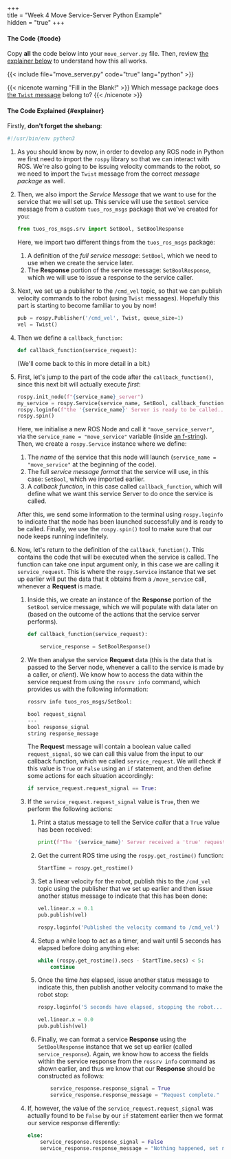 +++  
title = "Week 4 Move Service-Server Python Example"  
hidden = "true"
+++

#### The Code {#code}

Copy **all** the code below into your `move_server.py` file.  Then, review [the explainer below](#explainer) to understand how this all works.

{{< include file="move_server.py" code="true" lang="python" >}}

{{< nicenote warning "Fill in the Blank!" >}}
Which message package does [the `Twist` message](../../week2/#twist-py) belong to?
{{< /nicenote >}}

#### The Code Explained {#explainer}

Firstly, **don't forget the shebang**:

```python
#!/usr/bin/env python3
```

1. As you should know by now, in order to develop any ROS node in Python we first need to import the `rospy` library so that we can interact with ROS. We're also going to be issuing velocity commands to the robot, so we need to import the `Twist` message from the correct *message package* as well.

1. Then, we also import the *Service Message* that we want to use for the service that we will set up. This service will use the `SetBool` service message from a custom `tuos_ros_msgs` package that we've created for you:

    ```python
    from tuos_ros_msgs.srv import SetBool, SetBoolResponse
    ```

    Here, we import two different things from the `tuos_ros_msgs` package:

    1. A definition of the *full service message*: `SetBool`, which we need to use when we create the service later.
    1. The **Response** portion of the service message: `SetBoolResponse`, which we will use to issue a response to the service caller.

1. Next, we set up a publisher to the `/cmd_vel` topic, so that we can publish velocity commands to the robot (using `Twist` messages). Hopefully this part is starting to become familiar to you by now!

    ```python
    pub = rospy.Publisher('/cmd_vel', Twist, queue_size=1)
    vel = Twist()
    ```

1. Then we define a `callback_function`:

    ```python
    def callback_function(service_request):
    ```

    (We'll come back to this in more detail in a bit.)

1. First, let's jump to the part of the code after the `callback_function()`, since this next bit will actually execute *first*:

    ```python
    rospy.init_node(f"{service_name}_server")
    my_service = rospy.Service(service_name, SetBool, callback_function)
    rospy.loginfo(f"the '{service_name}' Server is ready to be called...")
    rospy.spin()
    ```

    Here, we initialise a new ROS Node and call it `"move_service_server"`, via the `service_name = "move_service"` variable (inside [an f-string](https://realpython.com/python-f-strings/)). Then, we create a `rospy.Service` instance where we define:

    1. The *name* of the service that this node will launch (`service_name = "move_service"` at the beginning of the code).
    1. The full *service message format* that the service will use, in this case: `SetBool`, which we imported earlier.
    1. A *callback function*, in this case called `callback_function`, which will define what we want this service Server to do once the service is called.

    After this, we send some information to the terminal using `rospy.loginfo` to indicate that the node has been launched successfully and is ready to be called.  Finally, we use the `rospy.spin()` tool to make sure that our node keeps running indefinitely.

1. Now, let's return to the definition of the `callback_function()`. This contains the code that will be executed when the service is called. The function can take one input argument only, in this case we are calling it `service_request`. This is where the `rospy.Service` instance that we set up earlier will put the data that it obtains from a `/move_service` call, whenever a **Request** is made. 
    
    1. Inside this, we create an instance of the **Response** portion of the `SetBool` service message, which we will populate with data later on (based on the outcome of the actions that the service server performs).

        ```python
        def callback_function(service_request):

            service_response = SetBoolResponse()
        ```

    1. We then analyse the service **Request** data (this is the data that is passed to the Server node, whenever a call to the service is made by a caller, or *client*). We know how to access the data within the service request from using the `rossrv info` command, which provides us with the following information:

        ```txt
        rossrv info tuos_ros_msgs/SetBool:

        bool request_signal
        ---
        bool response_signal
        string response_message
        ```

        The **Request** message will contain a boolean value called `request_signal`, so we can call this value from the input to our callback function, which we called `service_request`. We will check if this value is `True` or `False` using an `if` statement, and then define some actions for each situation accordingly:

        ```python
        if service_request.request_signal == True:
        ```

    1. If the `service_request.request_signal` value is `True`, then we perform the following actions:

        1. Print a status message to tell the Service *caller* that a `True` value has been received:
            
            ```python
            print(f"The '{service_name}' Server received a 'true' request and the robot will now move for 5 seconds...")
            ```
    
        1. Get the current ROS time using the `rospy.get_rostime()` function:
            
            ```python
            StartTime = rospy.get_rostime()
            ```
    
        1. Set a linear velocity for the robot, publish this to the `/cmd_vel` topic using the publisher that we set up earlier and then issue another status message to indicate that this has been done:

            ```python
            vel.linear.x = 0.1
            pub.publish(vel)

            rospy.loginfo('Published the velocity command to /cmd_vel')
            ```

        1. Setup a while loop to act as a timer, and wait until 5 seconds has elapsed before doing anything else:

            ```python
            while (rospy.get_rostime().secs - StartTime.secs) < 5:
                continue
            ```
    
        1. Once the time *has* elapsed, issue another status message to indicate this, then publish another velocity command to make the robot stop:

            ```python
            rospy.loginfo('5 seconds have elapsed, stopping the robot...')

            vel.linear.x = 0.0
            pub.publish(vel)
            ```

        1. Finally, we can format a service **Response** using the `SetBoolResponse` instance that we set up earlier (called `service_response`). Again, we know how to access the fields within the service response from the `rossrv info` command as shown earlier, and thus we know that our **Response** should be constructed as follows:

            ```python
                service_response.response_signal = True
                service_response.response_message = "Request complete."
            ```

    1. If, however, the value of the `service_request.request_signal` was actually found to be `False` by our `if` statement earlier then we format our service response differently:

        ```python
        else:
            service_response.response_signal = False
            service_response.response_message = "Nothing happened, set request_signal to 'true' next time."
        ```